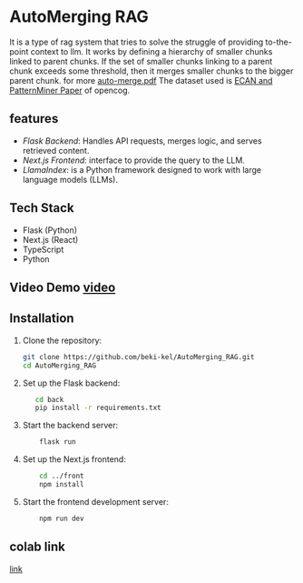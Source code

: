 # AutoMerging RAG
  It is a type of rag system that tries to solve the struggle of providing to-the-point context to llm. It works by defining a hierarchy of smaller chunks linked to parent chunks. If the set of smaller chunks linking to a parent chunk exceeds some threshold, then it merges smaller chunks to the bigger parent chunk. for more [auto-merge.pdf](https://drive.google.com/file/d/113jshHW0dhJyg8Hp0wYloYB6K_dXT8eV/view?usp=sharing)
  The dataset used is [ECAN and PatternMiner Paper](https://drive.google.com/file/d/17RtcXNhCXGveT3E4ygC4i-AcTIHVAaB4/view?usp=sharing) of opencog.

## features
  -  *Flask Backend*: Handles API requests, merges logic, and serves retrieved content.
  - *Next.js Frontend*: interface to provide the query to the LLM.
  - *LlamaIndex*: is a Python framework designed to work with large language models (LLMs).
## Tech Stack
  - Flask (Python)
  - Next.js (React)
  - TypeScript
  - Python

## Video Demo [video](https://drive.google.com/file/d/1ucrCBHNSCttytWZCvv5I94PM0yAYF23-/view?usp=sharing)

## Installation
  1. Clone the repository:
     ```bash
     git clone https://github.com/beki-kel/AutoMerging_RAG.git
     cd AutoMerging_RAG
  2. Set up the Flask backend:
     ```bash
        cd back
        pip install -r requirements.txt
  3. Start the backend server:
     ```bash
         flask run
  4. Set up the Next.js frontend:
     ```bash
         cd ../front
         npm install
  5. Start the frontend development server:
     ```bash
         npm run dev

## colab link
  [link](https://colab.research.google.com/drive/1Ewz0kL_He_kYmvke2NM-YQr4HXrzQI3x?usp=sharing)
